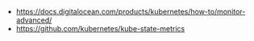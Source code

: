 - https://docs.digitalocean.com/products/kubernetes/how-to/monitor-advanced/
- https://github.com/kubernetes/kube-state-metrics
